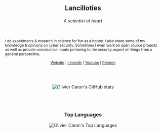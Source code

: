 <h2 align="center">Lancilloties</h2>
<h6 align="center">A scientist at heart</h6>
<br/>

<sub align="center">
  I do experiments & research in science for fun as a hobby. I also share some of my knowledge & opinions on cyber security. Sometimes I even work on open source projects as well as provide constructive inputs pertaning to the security aspect of things from a general perspective.
</sub>
<br />

<p align="center"><sub>
  <a href="https://lancilloties.com/">Website</a> |
  <a href="https://www.linkedin.com/in/lancilloties/">LinkedIn</a> |
  <a href="https://www.youtube.com/channel/UC8rOQvvJJt9rLzJ7BUt45Kw">Youtube</a> |
  <a href="https://www.patreon.com/lancilloties">Patreon</a>
</sub></p>

<br />
<br />

<p align="center">
  <img align="center" src="https://github-readme-stats.vercel.app/api?username=lancilloties&show_icons=true" alt="Olivier Caron's GitHub stats" />
</p>

<br />
<br />

<h3 align="center">Top Languages</h3>

<p align="center">
  <img align="center" src="https://github-readme-stats.vercel.app/api/top-langs/?username=lancilloties&layout=compact" alt="Olivier Caron's Top Languages" />
</p>
